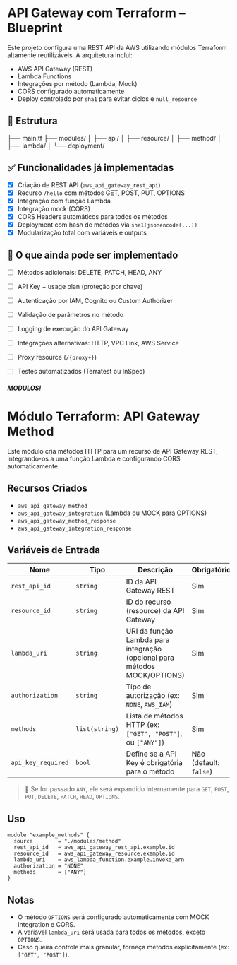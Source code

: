 # API Gateway com Terraform – Blueprint

Este projeto configura uma REST API da AWS utilizando módulos Terraform altamente reutilizáveis. A arquitetura inclui:

- AWS API Gateway (REST)
- Lambda Functions
- Integrações por método (Lambda, Mock)
- CORS configurado automaticamente
- Deploy controlado por `sha1` para evitar ciclos e `null_resource`

## 🧱 Estrutura
├── main.tf
├── modules/
│ ├── api/
│ ├── resource/
│ ├── method/
│ ├── lambda/
│ └── deployment/


## ✅ Funcionalidades já implementadas

- [x] Criação de REST API (`aws_api_gateway_rest_api`)
- [x] Recurso `/hello` com métodos GET, POST, PUT, OPTIONS
- [x] Integração com função Lambda
- [x] Integração mock (CORS)
- [x] CORS Headers automáticos para todos os métodos
- [x] Deployment com hash de métodos via `sha1(jsonencode(...))`
- [x] Modularização total com variáveis e outputs

## 📌 O que ainda pode ser implementado

- [ ] Métodos adicionais: DELETE, PATCH, HEAD, ANY
- [ ] API Key + usage plan (proteção por chave)
- [ ] Autenticação por IAM, Cognito ou Custom Authorizer
- [ ] Validação de parâmetros no método
- [ ] Logging de execução do API Gateway
- [ ] Integrações alternativas: HTTP, VPC Link, AWS Service
- [ ] Proxy resource (`/{proxy+}`)
- [ ] Testes automatizados (Terratest ou InSpec)





##### MODULOS!



# Módulo Terraform: API Gateway Method

Este módulo cria métodos HTTP para um recurso de API Gateway REST, integrando-os a uma função Lambda e configurando CORS automaticamente.

## Recursos Criados

- `aws_api_gateway_method`
- `aws_api_gateway_integration` (Lambda ou MOCK para OPTIONS)
- `aws_api_gateway_method_response`
- `aws_api_gateway_integration_response`

## Variáveis de Entrada

| Nome              | Tipo            | Descrição                                                                 | Obrigatório |
|-------------------|------------------|---------------------------------------------------------------------------|-------------|
| `rest_api_id`     | `string`         | ID da API Gateway REST                                                    | Sim         |
| `resource_id`     | `string`         | ID do recurso (resource) da API Gateway                                   | Sim         |
| `lambda_uri`      | `string`         | URI da função Lambda para integração (opcional para métodos MOCK/OPTIONS) | Sim         |
| `authorization`   | `string`         | Tipo de autorização (ex: `NONE`, `AWS_IAM`)                               | Sim         |
| `methods`         | `list(string)`   | Lista de métodos HTTP (ex: `["GET", "POST"]`, ou `["ANY"]`)               | Sim         |
| `api_key_required`| `bool`           | Define se a API Key é obrigatória para o método                           | Não (default: `false`) |

> 🔁 Se for passado `ANY`, ele será expandido internamente para `GET`, `POST`, `PUT`, `DELETE`, `PATCH`, `HEAD`, `OPTIONS`.

## Uso

```hcl
module "example_methods" {
  source        = "./modules/method"
  rest_api_id   = aws_api_gateway_rest_api.example.id
  resource_id   = aws_api_gateway_resource.example.id
  lambda_uri    = aws_lambda_function.example.invoke_arn
  authorization = "NONE"
  methods       = ["ANY"]
}
```

## Notas

- O método `OPTIONS` será configurado automaticamente com MOCK integration e CORS.
- A variável `lambda_uri` será usada para todos os métodos, exceto `OPTIONS`.
- Caso queira controle mais granular, forneça métodos explicitamente (ex: `["GET", "POST"]`).


